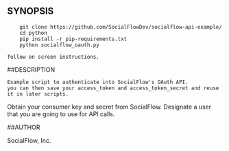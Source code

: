 ## SYNOPSIS

````
    git clone https://github.com/SocialFlowDev/socialflow-api-example/
    cd python
    pip install -r pip-requirements.txt
    python socialflow_oauth.py
````
    follow on screen instructions.

##DESCRIPTION

    Example script to authenticate into SocialFlow's OAuth API.
    you can then save your access_token and access_token_secret and reuse
    it in later scripts.

Obtain your consumer key and secret from SocialFlow.
Designate a user that you are going to use for API calls.

##AUTHOR

SocialFlow, Inc.


